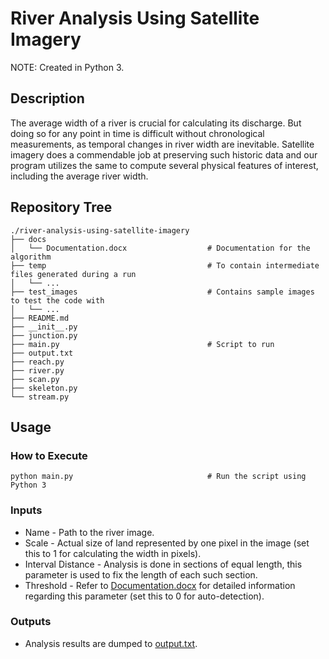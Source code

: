 # River Analysis Using Satellite Imagery

NOTE: Created in Python 3.

## Description

The average width of a river is crucial for calculating its discharge. But doing so for any point in time is difficult without chronological measurements, as temporal changes in river width are inevitable. Satellite imagery does a commendable job at preserving such historic data and our program utilizes the same to compute several physical features of interest, including the average river width.

## Repository Tree
```
./river-analysis-using-satellite-imagery
├── docs
│   └── Documentation.docx                  # Documentation for the algorithm
├── temp                                    # To contain intermediate files generated during a run
│   └── ...
├── test_images                             # Contains sample images to test the code with
│   └── ...
├── README.md
├── __init__.py
├── junction.py
├── main.py                                 # Script to run
├── output.txt
├── reach.py
├── river.py
├── scan.py
├── skeleton.py
└── stream.py
```

## Usage

### How to Execute
```
python main.py                              # Run the script using Python 3
```

### Inputs
- Name - Path to the river image.
- Scale - Actual size of land represented by one pixel in the image (set this to 1 for calculating the width in pixels).
- Interval Distance - Analysis is done in sections of equal length, this parameter is used to fix the length of each such section.
- Threshold - Refer to [Documentation.docx](docs/Documentation.docx) for detailed information regarding this parameter (set this to 0 for auto-detection).

### Outputs
- Analysis results are dumped to [output.txt](output.txt).
